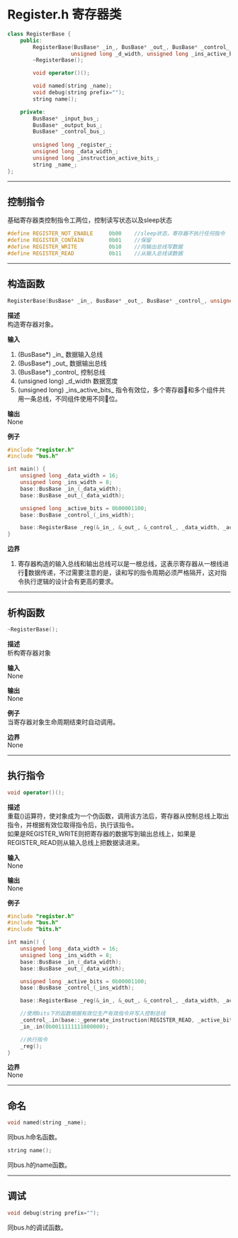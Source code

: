 # Register.h 寄存器类
```C++
class RegisterBase {
    public:
        RegisterBase(BusBase* _in_, BusBase* _out_, BusBase* _control_, 
                    unsigned long _d_width, unsigned long _ins_active_bits_);
        ~RegisterBase();

        void operator()();

        void named(string _name);
        void debug(string prefix="");
        string name();

    private:
        BusBase* _input_bus_;
        BusBase* _output_bus_;
        BusBase* _control_bus_;
        
        unsigned long _register_;
        unsigned long _data_width_;
        unsigned long _instruction_active_bits_;
        string _name_;
};
```
---  

## 控制指令
基础寄存器类控制指令工两位，控制读写状态以及sleep状态
```C
#define REGISTER_NOT_ENABLE     0b00    //sleep状态，寄存器不执行任何指令
#define REGISTER_CONTAIN        0b01    //保留
#define REGISTER_WRITE          0b10    //向输出总线写数据
#define REGISTER_READ           0b11    //从输入总线读数据
```
---
## 构造函数

```C++
RegisterBase(BusBase* _in_, BusBase* _out_, BusBase* _control_, unsigned long _d_width, unsigned long _ins_active_bits_);
```

**描述**  
构造寄存器对象。

**输入**  
1. (BusBase*) \_in\_ 数据输入总线
2. (BusBase*) \_out\_ 数据输出总线
3. (BusBase*) \_control\_ 控制总线
4. (unsigned long) \_d_width 数据宽度
5. (unsigned long) \_ins_active_bits\_ 指令有效位，多个寄存器和多个组件共用一条总线，不同组件使用不同位。

**输出**  
None

**例子**  
```C++
#include "register.h"
#include "bus.h"

int main() {
    unsigned long _data_width = 16;
    unsigned long _ins_width = 8;
    base::BusBase _in_(_data_width);
    base::BusBase _out_(_data_width);

    unsigned long _active_bits = 0b00001100;
    base::BusBase _control_(_ins_width);

    base::RegisterBase _reg(&_in_, &_out_, &_control_, _data_width, _active_bits);
}
```

**边界**  
1. 寄存器构造的输入总线和输出总线可以是一根总线，这表示寄存器从一根线进行数据传递，不过需要注意的是，读和写的指令周期必须严格隔开，这对指令执行逻辑的设计会有更高的要求。

---

## 析构函数
```C++
~RegisterBase();
```
**描述**  
析构寄存器对象

**输入**  
None

**输出**  
None

**例子**  
当寄存器对象生命周期结束时自动调用。

**边界**  
None

---
## 执行指令
```C++
void operator()();
```
**描述**  
重载()运算符，使对象成为一个伪函数，调用该方法后，寄存器从控制总线上取出指令，并根据有效位取得指令后，执行该指令。  
如果是REGISTER_WRITE则把寄存器的数据写到输出总线上，如果是REGISTER_READ则从输入总线上把数据读进来。

**输入**  
None

**输出**  
None

**例子**  
```C++
#include "register.h"
#include "bus.h"
#include "bits.h"

int main() {
    unsigned long _data_width = 16;
    unsigned long _ins_width = 8;
    base::BusBase _in_(_data_width);
    base::BusBase _out_(_data_width);

    unsigned long _active_bits = 0b00001100;
    base::BusBase _control_(_ins_width);

    base::RegisterBase _reg(&_in_, &_out_, &_control_, _data_width, _active_bits);

    //使用bits下的函数根据有效位生产有效指令并写入控制总线
    _control_.in(base::_generate_instruction(REGISTER_READ, _active_bits));
    _in_.in(0b0011111111000000);

    //执行指令
    _reg();
}
```

**边界**  
None

---
## 命名
```C++
void named(string _name);
```
同bus.h命名函数。  

```C++
string name();
```
同bus.h的name函数。

---

## 调试
```C++
void debug(string prefix="");
```
同bus.h的调试函数。
